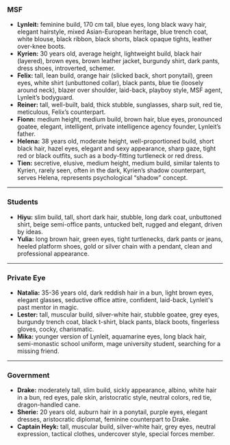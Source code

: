 ### MSF
- **Lynleit:** feminine build, 170 cm tall, blue eyes, long black wavy hair, elegant hairstyle, mixed Asian-European heritage, blue trench coat, white blouse, black ribbon, black shorts, black opaque tights, leather over-knee boots.
- **Kyrien:** 30 years old, average height, lightweight build, black hair (layered), brown eyes, brown leather jacket, burgundy shirt, dark pants, dress shoes, introverted, schemer.
- **Felix:** tall, lean build, orange hair (slicked back, short ponytail), green eyes, white shirt (unbuttoned collar), black pants, blue tie (loosely around neck), blazer over shoulder, laid-back, playboy style, MSF agent, Lynleit’s bodyguard.
- **Reiner:** tall, well-built, bald, thick stubble, sunglasses, sharp suit, red tie, meticulous, Felix’s counterpart.
- **Fionn:** medium height, medium build, brown hair, blue eyes, pronounced goatee, elegant, intelligent, private intelligence agency founder, Lynleit’s father.
- **Helena:** 38 years old, moderate height, well-proportioned build, short black hair, hazel eyes, elegant and sexy appearance, sharp gaze, tight red or black outfits, such as a body-fitting turtleneck or red dress.
- **Tien:** secretive, elusive, medium height, medium build, similar talents to Kyrien, rarely seen, often in the dark, Kyrien’s shadow counterpart, serves Helena, represents psychological “shadow” concept.

---

### Students
- **Hiyu:** slim build, tall, short dark hair, stubble, long dark coat, unbuttoned shirt, beige semi-office pants, untucked belt, rugged and elegant, driven by ideas.
- **Yulia:** long brown hair, green eyes, tight turtlenecks, dark pants or jeans, heeled platform shoes, gold or silver chain with a pendant, clean and professional appearance.

---

### Private Eye
- **Natalia:** 35-36 years old, dark reddish hair in a bun, light brown eyes, elegant glasses, seductive office attire, confident, laid-back, Lynleit's past mentor in magic.
- **Lester:** tall, muscular build, silver-white hair, stubble goatee, grey eyes, burgundy trench coat, black t-shirt, black pants, black boots, fingerless gloves, cocky, charismatic.
- **Mika:** younger version of Lynleit, aquamarine eyes, long black hair, semi-monastic school uniform, mage university student, searching for a missing friend.

---

### Government
- **Drake:** moderately tall, slim build, sickly appearance, albino, white hair in a bun, red eyes, pale skin, aristocratic style, neutral colors, red tie, dragon-handled cane.
- **Sherie:** 20 years old, auburn hair in a ponytail, purple eyes, elegant dresses, aristocratic diplomat, feminine counterpart to Drake.
- **Captain Heyk:** tall, muscular build, silver-white hair, grey eyes, neutral expression, tactical clothes, undercover style, special forces member.